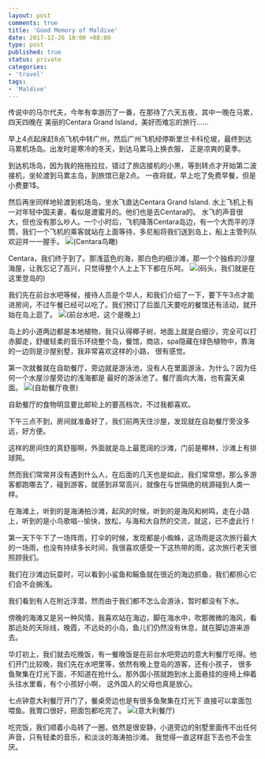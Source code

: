 ```yaml
---
layout: post
comments: true
title: 'Good Memory of Maldive'
date: 2017-12-26 10:00 +08:00
type: post
published: true
status: private
categories:
- 'travel'
tags:
- 'Maldive'
---
```

传说中的马尔代夫，今年有幸游历了一番，在那待了六天五夜，其中一晚在马累，四天四晚在
美丽的Centara Grand Island，美好而难忘的旅行……

早上4点起床赶8点飞机中转广州，然后广州飞机经停斯里兰卡科伦坡，最终到达马累机场岛。出发时是寒冷的冬天，到达马累马上换衣服，
正是凉爽的夏季。

到达机场岛，因为我的拖拖拉拉，错过了旅店接机的小黑，等到转点才开始第二波接机，坐轮渡到马累主岛，到旅馆已是2点。
一夜将就，早上吃了免费早餐，但是小费要1$。

然后再坐同样地轮渡到机场岛，坐水飞直达Centara Grand Island. 水上飞机上有一对年轻中国夫妻，看似是渡蜜月的。他们也是去Centara的。
水飞的声音很大，但也没有那么吵人。一个小时后，飞机降落Centara岛边，有一个大而平的浮筒，我们一个飞机的乘客就站在上面等待，多尼船将我们送到岛上，船上主管列队欢迎并一一握手。
![](http://www.hoteliermaldives.com/wp-content/uploads/Centara-Grand-Island-Resort-Spa-Maldives_Exterior.jpg)(Centara鸟瞰)

Centara，我们终于到了。那浅蓝色的海，那白色的细沙滩，那一个个独栋的沙屋海屋，让我忘记了高兴，只觉得整个人上上下下都在乐呵。
![](http://movetrip.com/wp-content/uploads/2015/09/Centara-Grand-Island-Resort-and-Spa-Maldives.jpg)(码头，我们就是在这里登岛的)

我们先在前台水吧等候，接待人员是个华人，和我们介绍了一下，要下午3点才能进房间，不过午餐已经可以吃了。我们预订了后面几天要吃的餐馆还有活动，就开始在岛上逛了。
![](https://www.travelmood.ie/image/hotel/centara-grand-island-resort-spa-maldives-all-inclusive/8981716140062.jpg)(前台水吧，这个是晚上)


岛上的小道两边都是本地植物，我只认得椰子树，地面上就是白细沙，完全可以打赤脚走，舒缓轻柔的音乐环绕整个岛，餐馆，商店，spa隐藏在绿色植物中，靠海的一边则是沙屋别墅，我非常喜欢这样的小路，
很有感觉。

第一次就餐就在自助餐厅，旁边就是游泳池，没有人在里面游泳，为什么？因为任何一个水屋沙屋旁边的浅海都是
最好的游泳池了。餐厅面向大海，也有露天桌面。
![](https://cdn.fostertravel.pl/zdjecia/hotel/hotel-centara-grand-island-resort-atol-ari-malediwy/hotel-centara-grand-island-resort-atol-ari-malediwy-aay8gmCNLCam8xIZZDHTi9-880x500.jpg)(自助餐厅夜景)

自助餐厅的食物明显要比邮轮上的要高档次，不过我都喜欢。

下午三点不到，房间就准备好了，我们前两天住沙屋，发现就在自助餐厅旁没多远，好方便。

这样的房间住的真舒服啊，外面就是岛上最宽阔的沙滩，门前是椰林，沙滩上有排球网。

然而我们常常并没有遇到什么人，在后面的几天也是如此，我们常常想，那么多游客都跑哪去了，碰到游客，就感到非常高兴，就像在与世隔绝的桃源碰到人类一样。

在海滩上，听到的是海涛拍沙滩，起风的时候，听到的是海风和树鸣，走在小路上，听到的是小鸟歌唱--愉快，放松，与海和大自然的交流，就这，已不虚此行！

第一天下午下了一场阵雨，打伞的时候，发现都是小蜘蛛，这场雨是这次旅行最大的一场雨，也没有持续多长时间，我很喜欢感受一下这热带的雨，这次旅行老天很照顾我们。

我们在沙滩边玩耍时，可以看到小鲨鱼和鳐鱼就在很近的海边抓鱼，我们都担心它们会不会搁浅。

我们看到有人在附近浮潜，然而由于我们都不怎么会游泳，暂时都没有下水。

傍晚的海滩又是另一种风情，我喜欢站在海边，脚在海水中，吹那微微的海风，看那远处的天际线，晚霞，不远处的小岛，鱼儿们仍然没有休息，就在脚边游来游去。

华灯初上，我们就去吃晚饭，有一餐晚饭是在前台水吧旁边的意大利餐厅吃得。他们开门比较晚，我们先在水吧里等，依然有晚上登岛的游客，还有小孩子，
很多鱼聚集在灯光下面，不知道在抢什么。那外国小孩就跑到水上面悬挂的座椅上伸着头往水里看，有个小孩好小啊，
这外国人的父母也真是放心。

七点钟意大利餐厅开门了，餐桌旁边也是有很多鱼聚集在灯光下
直接可以拿面包喂鱼。我胃口很好，把面包都吃完了。
![](https://edge.media.datahc.com/HI281427506.jpg)(意大利餐厅)

吃完饭，我们顺着小岛转了一圈，依然是很安静，小道旁边的别墅里面传不出任何声音，只有轻柔的音乐，和淡淡的海涛拍沙滩。
我觉得一直这样逛下去也不会生厌。














